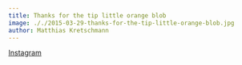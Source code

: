 ```yaml
---
title: Thanks for the tip little orange blob
image: ././2015-03-29-thanks-for-the-tip-little-orange-blob.jpg
author: Matthias Kretschmann
---
```


[Instagram](https://instagram.com/p/00qW1wNSm6/)
